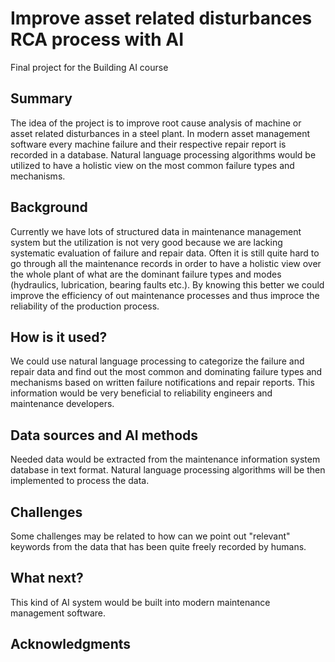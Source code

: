 
# Improve asset related disturbances RCA process with AI

Final project for the Building AI course

## Summary

The idea of the project is to improve root cause analysis of machine or asset related disturbances in a steel plant. In modern asset management software every machine failure and their respective repair report is recorded in a database. Natural language processing algorithms would be utilized to have a holistic view on the most common failure types and mechanisms.


## Background

Currently we have lots of structured data in maintenance management system but the utilization is not very good because we are lacking systematic evaluation of failure and repair data. Often it is still quite hard to go through all the maintenance records in order to have a holistic view over the whole plant of what are the dominant failure types and modes (hydraulics, lubrication, bearing faults etc.). By knowing this better we could improve the efficiency of out maintenance processes and thus improce the reliability of the production process.


## How is it used?

We could use natural language processing to categorize the failure and repair data and find out the most common and dominating failure types and mechanisms based on written failure notifications and repair reports. This information would be very beneficial to reliability engineers and maintenance developers.


## Data sources and AI methods

Needed data would be extracted from the maintenance information system database in text format. Natural language processing algorithms will be then implemented to process the data.

## Challenges

Some challenges may be related to how can we point out "relevant" keywords from the data that has been quite freely recorded by humans.

## What next?

This kind of AI system would be built into modern maintenance management software.

## Acknowledgments


